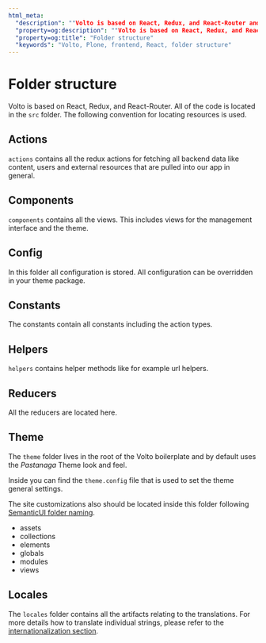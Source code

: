 ```yaml
---
html_meta:
  "description": ""Volto is based on React, Redux, and React-Router and follows its convention of resource location."
  "property=og:description": ""Volto is based on React, Redux, and React-Router and follows its convention of resource location."
  "property=og:title": "Folder structure"
  "keywords": "Volto, Plone, frontend, React, folder structure"
---
```


# Folder structure

Volto is based on React, Redux, and React-Router. All of the
code is located in the `src` folder. The following convention for locating
resources is used.

## Actions

`actions` contains all the redux actions for fetching all backend data like
content, users and external resources that are pulled into our app in general.

## Components

`components` contains all the views. This includes views for the management
interface and the theme.

## Config

In this folder all configuration is stored. All configuration can be overridden
in your theme package.

## Constants

The constants contain all constants including the action types.

## Helpers

`helpers` contains helper methods like for example url helpers.

## Reducers

All the reducers are located here.

## Theme

The `theme` folder lives in the root of the Volto boilerplate and by default
uses the *Pastanaga* Theme look and feel.

Inside you can find the `theme.config` file that is used to set the theme
general settings.

The site customizations also should be located inside this folder following
[SemanticUI folder naming](https://github.com/Semantic-Org/Semantic-UI/tree/master/src/themes/default).

 * assets
 * collections
 * elements
 * globals
 * modules
 * views

## Locales

The `locales` folder contains all the artifacts relating to the translations.
For more details how to translate individual strings, please refer to the [internationalization section](i18n.md).
